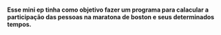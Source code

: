 #### Esse mini ep tinha como objetivo fazer um programa para calacular a participação das pessoas na maratona de boston e seus determinados tempos. ####
